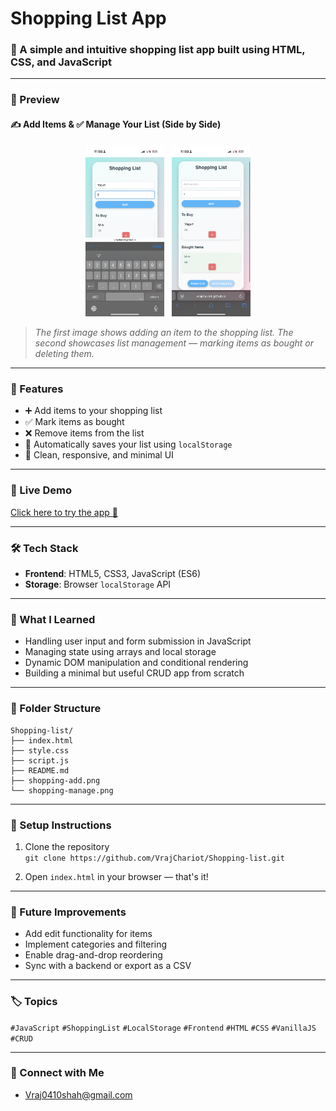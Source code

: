 # Shopping List App

### 🛒 A simple and intuitive shopping list app built using HTML, CSS, and JavaScript

---

### 📸 Preview

#### ✍️ Add Items & ✅ Manage Your List (Side by Side)


<p align="center">
  <img src="https://github.com/VrajChariot/Shopping-list/blob/main/shopping-add.png?raw=true" width="25%" />
  &nbsp;
  <img src="https://github.com/VrajChariot/Shopping-list/blob/main/shopping-manage.png?raw=true" width="25%" />
</p>


> _The first image shows adding an item to the shopping list. The second showcases list management — marking items as bought or deleting them._

---

### 🌟 Features

- ➕ Add items to your shopping list
- ✅ Mark items as bought
- ❌ Remove items from the list
- 💾 Automatically saves your list using `localStorage`
- 🎨 Clean, responsive, and minimal UI

---

### 🚀 Live Demo

[Click here to try the app 🔗](https://vrajchariot.github.io/Shopping-list/)

---

### 🛠️ Tech Stack

- **Frontend**: HTML5, CSS3, JavaScript (ES6)
- **Storage**: Browser `localStorage` API

---

### 🧠 What I Learned

- Handling user input and form submission in JavaScript
- Managing state using arrays and local storage
- Dynamic DOM manipulation and conditional rendering
- Building a minimal but useful CRUD app from scratch

---

### 📁 Folder Structure

```
Shopping-list/
├── index.html
├── style.css
├── script.js
├── README.md
├── shopping-add.png
└── shopping-manage.png
```

---

### 🔧 Setup Instructions

1. Clone the repository  
   `git clone https://github.com/VrajChariot/Shopping-list.git`

2. Open `index.html` in your browser — that's it!

---

### 🎯 Future Improvements

- Add edit functionality for items
- Implement categories and filtering
- Enable drag-and-drop reordering
- Sync with a backend or export as a CSV

---

### 🏷️ Topics

`#JavaScript` `#ShoppingList` `#LocalStorage` `#Frontend` `#HTML` `#CSS` `#VanillaJS` `#CRUD`

---

### 🤝 Connect with Me
 - Vraj0410shah@gmail.com

